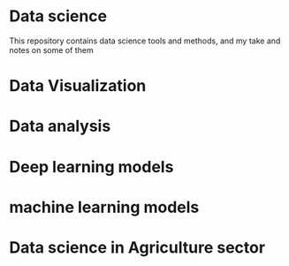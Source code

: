 # Data science
This repository contains data science tools and methods, and my take and notes on some of them

# Data Visualization
# Data analysis
# Deep learning models
# machine learning models
# Data science in Agriculture sector
